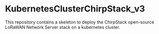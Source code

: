 # KubernetesClusterChirpStack_v3
This repository contains a skeleton to deploy the ChirpStack open-source LoRaWAN Network Server stack on a kubernetes cluster.
